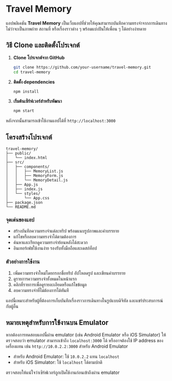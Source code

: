 # Travel Memory

แอปพลิเคชัน **Travel Memory** เป็นเว็บแอปที่ช่วยให้คุณสามารถบันทึกความทรงจำจากการเดินทาง ไม่ว่าจะเป็นภาพถ่าย สถานที่ หรือเรื่องราวต่าง ๆ พร้อมแบ่งปันให้เพื่อน ๆ ได้อย่างง่ายดาย

## วิธี Clone และติดตั้งโปรเจกต์

1. **Clone โปรเจกต์จาก GitHub**
    ```bash
    git clone https://github.com/your-username/travel-memory.git
    cd travel-memory
    ```

2. **ติดตั้ง dependencies**
    ```bash
    npm install
    ```

3. **เริ่มต้นเซิร์ฟเวอร์สำหรับพัฒนา**
    ```bash
    npm start
    ```

หลังจากนั้นสามารถเข้าใช้งานแอปได้ที่ `http://localhost:3000`

## โครงสร้างโปรเจกต์

```
travel-memory/
├── public/
│   └── index.html
├── src/
│   ├── components/
│   │   ├── MemoryList.js
│   │   ├── MemoryForm.js
│   │   └── MemoryDetail.js
│   ├── App.js
│   ├── index.js
│   └── styles/
│       └── App.css
├── package.json
└── README.md
```

### จุดเด่นของแอป

- สร้างบันทึกความทรงจำแต่ละทริป พร้อมแนบรูปภาพและคำบรรยาย
- แก้ไขหรือลบความทรงจำได้ตามต้องการ
- ค้นหาและเรียกดูความทรงจำย้อนหลังได้สะดวก
- อินเทอร์เฟซใช้งานง่าย รองรับทั้งมือถือและเดสก์ท็อป

### ตัวอย่างการใช้งาน

1. เพิ่มความทรงจำใหม่โดยกรอกชื่อทริป อัปโหลดรูป และเขียนคำบรรยาย
2. ดูรายการความทรงจำทั้งหมดในหน้าแรก
3. คลิกที่รายการเพื่อดูรายละเอียดหรือแก้ไขข้อมูล
4. ลบความทรงจำที่ไม่ต้องการได้ทันที

แอปนี้เหมาะสำหรับผู้ที่ต้องการเก็บบันทึกเรื่องราวการเดินทางในรูปแบบดิจิทัล และแชร์ประสบการณ์กับผู้อื่น
## หมายเหตุสำหรับการใช้งานบน Emulator

หากต้องการทดสอบแอปนี้ผ่าน emulator (เช่น Android Emulator หรือ iOS Simulator) ให้ตรวจสอบว่า emulator สามารถเข้าถึง `localhost:3000` ได้ หรืออาจต้องใช้ IP address ของเครื่องแทน เช่น `http://10.0.2.2:3000` สำหรับ Android Emulator

- สำหรับ Android Emulator: ใช้ `10.0.2.2` แทน `localhost`
- สำหรับ iOS Simulator: ใช้ `localhost` ได้ตามปกติ

ตรวจสอบให้แน่ใจว่าเซิร์ฟเวอร์ถูกเปิดใช้งานก่อนเข้าถึงผ่าน emulator